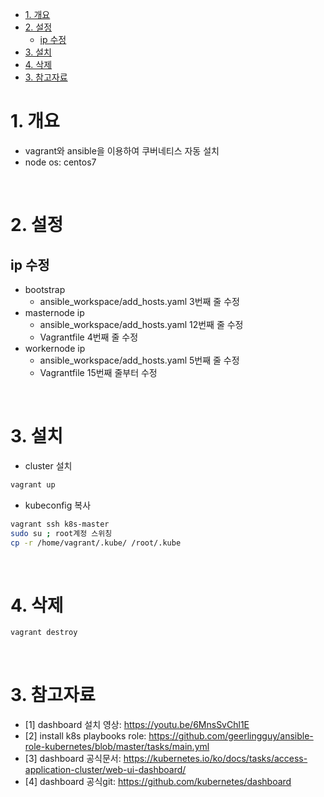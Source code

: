 - [1. 개요](#1-개요)
- [2. 설정](#2-설정)
  - [ip 수정](#ip-수정)
- [3. 설치](#3-설치)
- [4. 삭제](#4-삭제)
- [3. 참고자료](#3-참고자료)

# 1. 개요
* vagrant와 ansible을 이용하여 쿠버네티스 자동 설치
* node os: centos7

<br>

# 2. 설정
## ip 수정
* bootstrap
  * ansible_workspace/add_hosts.yaml 3번째 줄 수정
* masternode ip
  * ansible_workspace/add_hosts.yaml 12번째 줄 수정
  * Vagrantfile 4번째 줄 수정
* workernode ip
  * ansible_workspace/add_hosts.yaml 5번째 줄 수정
  * Vagrantfile 15번째 줄부터 수정

<br>

# 3. 설치
* cluster 설치
```sh
vagrant up
```

* kubeconfig 복사
```sh
vagrant ssh k8s-master
sudo su ; root계정 스위칭
cp -r /home/vagrant/.kube/ /root/.kube
```

<br>

# 4. 삭제
```sh
vagrant destroy
```

<br>

# 3. 참고자료
* [1] dashboard 설치 영상: https://youtu.be/6MnsSvChl1E
* [2] install k8s playbooks role: https://github.com/geerlingguy/ansible-role-kubernetes/blob/master/tasks/main.yml
* [3] dashboard 공식문서: https://kubernetes.io/ko/docs/tasks/access-application-cluster/web-ui-dashboard/
* [4] dashboard 공식git: https://github.com/kubernetes/dashboard